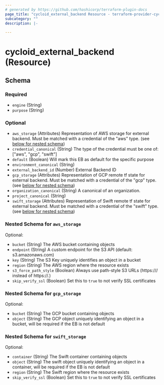 ```yaml
---
# generated by https://github.com/hashicorp/terraform-plugin-docs
page_title: "cycloid_external_backend Resource - terraform-provider-cycloid"
subcategory: ""
description: |-
  
---
```


# cycloid_external_backend (Resource)





<!-- schema generated by tfplugindocs -->
## Schema

### Required

- `engine` (String)
- `purpose` (String)

### Optional

- `aws_storage` (Attributes) Representation of AWS storage for external backend.
Must be matched with a credential of the "aws" type. (see [below for nested schema](#nestedatt--aws_storage))
- `credential_canonical` (String) The type of the credential must be one of: ["aws", "gcp", "swift"]
- `default` (Boolean) Will mark this EB as default for the specific purpose
- `environment_canonical` (String)
- `external_backend_id` (Number) External Backend ID
- `gcp_storage` (Attributes) Representation of GCP remote tf state for external backend.
Must be matched with a credential of the "gcp" type. (see [below for nested schema](#nestedatt--gcp_storage))
- `organization_canonical` (String) A canonical of an organization.
- `project_canonical` (String)
- `swift_storage` (Attributes) Representation of Swift remote tf state for external backend.
Must be matched with a credential of the "swift" type. (see [below for nested schema](#nestedatt--swift_storage))

<a id="nestedatt--aws_storage"></a>
### Nested Schema for `aws_storage`

Optional:

- `bucket` (String) The AWS bucket containing objects
- `endpoint` (String) A custom endpoint for the S3 API (default: s3.amazonaws.com)
- `key` (String) The S3 Key uniquely identifies an object in a bucket
- `region` (String) The AWS region where the resource exists
- `s3_force_path_style` (Boolean) Always use path-style S3 URLs (https://<HOST>/<BUCKET> instead of https://<BUCKET>.<HOST>)
- `skip_verify_ssl` (Boolean) Set this to `true` to not verify SSL certificates


<a id="nestedatt--gcp_storage"></a>
### Nested Schema for `gcp_storage`

Optional:

- `bucket` (String) The GCP bucket containing objects
- `object` (String) The GCP object uniquely identifying an object in a bucket,
will be required if the EB is not default


<a id="nestedatt--swift_storage"></a>
### Nested Schema for `swift_storage`

Optional:

- `container` (String) The Swift container containing objects
- `object` (String) The swift object uniquely identifying an object in a container,
will be required if the EB is not default
- `region` (String) The Swift region where the resource exists
- `skip_verify_ssl` (Boolean) Set this to `true` to not verify SSL certificates
